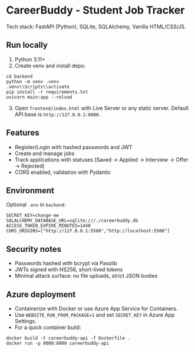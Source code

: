CareerBuddy - Student Job Tracker
=================================

Tech stack: FastAPI (Python), SQLite, SQLAlchemy, Vanilla HTML/CSS/JS.

Run locally
-----------
1) Python 3.11+
2) Create venv and install deps:

```
cd backend
python -m venv .venv
.venv\\Scripts\\activate
pip install -r requirements.txt
uvicorn main:app --reload
```

3) Open `frontend/index.html` with Live Server or any static server. Default API base is `http://127.0.0.1:8000`.

Features
--------
- Register/Login with hashed passwords and JWT
- Create and manage jobs
- Track applications with statuses (Saved → Applied → Interview → Offer → Rejected)
- CORS enabled, validation with Pydantic

Environment
-----------
Optional `.env` in `backend`:

```
SECRET_KEY=change-me
SQLALCHEMY_DATABASE_URL=sqlite:///./careerbuddy.db
ACCESS_TOKEN_EXPIRE_MINUTES=1440
CORS_ORIGINS=["http://127.0.0.1:5500","http://localhost:5500"]
```

Security notes
--------------
- Passwords hashed with bcrypt via Passlib
- JWTs signed with HS256, short-lived tokens
- Minimal attack surface: no file uploads, strict JSON bodies

Azure deployment
----------------
- Containerize with Docker or use Azure App Service for Containers.
- Use `WEBSITE_RUN_FROM_PACKAGE=1` and set `SECRET_KEY` in Azure App Settings.
- For a quick container build:

```
docker build -t careerbuddy-api -f Dockerfile .
docker run -p 8000:8000 careerbuddy-api
```


